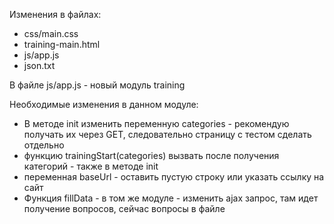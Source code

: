 Изменения в файлах: 
- css/main.css
- training-main.html
- js/app.js
- json.txt

В файле js/app.js - новый модуль training

Необходимые изменения в данном модуле:
- В методе init изменить переменную categories - рекомендую получать их через GET, следовательно страницу с тестом сделать отдельно
- функцию trainingStart(categories) вызвать после получения категорий - также в методе init
- переменная baseUrl - оставить пустую строку или указать ссылку на сайт
- Функция fillData - в том же модуле - изменить ajax запрос, там идет получение вопросов, сейчас вопросы в файле